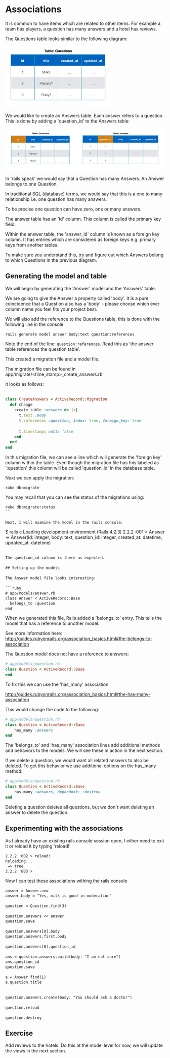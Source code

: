 # Associations 


It is common to have items which are related to other items. For example a team has players, a question has many answers and a hotel has reviews.


The Questions table looks similar to the following diagram:

![Questions table](/table_images/questions.png?raw=true)

We would like to create an Answers table. Each answer refers to a question. This is done by adding a 'question_id' to the Answers table:

![Questions and Answers table](/table_images/highlight.png?raw=true)

In 'rails speak' we would say that a Question has many Answers. An Answer belongs to one Question.

In traditional SQL (database) terms, we would say that this is a one to many relationship i.e. one question has many answers. 

To be precise one question can have zero, one or many answers.

The answer table has an 'id' column. This column is called the primary key field.

Within the answer table, the 'answer_id' column is known as a foreign key column. It has entries which are considered as foreign keys e.g. primary keys from another tables.   

To make sure you understand this, try and figure out which Answers belong to which Questions in the previous diagram.


## Generating the model and table

We will begin by generating the 'Answer' model and the 'Answers' table.

We are going to give the Answer a property called 'body'. It is a pure coincidence that a Question also has a 'body' - please choose which ever column name you feel fits your project best.

We will also add the reference to the Questions table, this is done with the following line in the console: 

```
rails generate model answer body:text question:references
```

Note the end of the line: `question:references`. Read this as 'the answer table references the question table'. 

This created a migration file and a model file.

The migration file can be found in app/migrate/<time_stamp>_create_answers.rb

It looks as follows:

```ruby

class CreateAnswers < ActiveRecord::Migration
  def change
    create_table :answers do |t|
      t.text :body
      t.references :question, index: true, foreign_key: true

      t.timestamps null: false
    end
  end
end
```
In this migration file, we can see a line which will generate the 'foreign key' column within the table. Even though the migration file has this labeled as ':question' this column will be called 'question_id' in the database table.

Next we can apply the migration:

```
rake db:migrate
```

You may recall that you can see the status of the migrations using:
```
rake db:migrate:status
``

Next, I will examine the model in the rails console:

```
$ rails c
Loading development environment (Rails 4.2.3)
2.2.2 :001 > Answer
 => Answer(id: integer, body: text, question_id: integer, created_at: datetime, updated_at: datetime) 

```

The question_id column is there as expected.

## Setting up the models

The Answer model file looks interesting:

```ruby
# app/models/answer.rb
class Answer < ActiveRecord::Base
  belongs_to :question
end
```

When we generated this file, Rails added a 'belongs_to' entry. This tells the model that has a reference to another model. 

See more information here: http://guides.rubyonrails.org/association_basics.html#the-belongs-to-association


The Question model does not have a reference to answers:

```ruby
# app/models/question.rb
class Question < ActiveRecord::Base
end
```

To fix this we can use the 'has_many' association

http://guides.rubyonrails.org/association_basics.html#the-has-many-association

This would change the code to the following:

```ruby
# app/models/question.rb
class Question < ActiveRecord::Base
	has_many :answers
end
```

The 'belongs_to' and 'has_many' association lines add additional methods and behaviors to the models. We will see these in action in the next section.


If we delete a question, we would want all related answers to also be deleted. To get this behavior we use additional options on the has_many method:


```ruby
# app/models/question.rb
class Question < ActiveRecord::Base
	has_many :answers, dependent: :destroy
end
```

Deleting a question deletes all questions, but we don't want deleting an answer to delete the question.  


## Experimenting with the associations

As I already have an existing rails console session open, I either need to exit it or reload it by typing 'reload!'

```
2.2.2 :002 > reload!
Reloading...
 => true 
2.2.2 :003 >
```

Now I can test these associations withing the rails console

```
answer = Answer.new
answer.body = "Yes, milk is good in moderation"

question = Question.find(3)

question.answers << answer
question.save

question.answers[0].body
question.answers.first.body

question.answers[0].question_id

ans = question.answers.build(body: "I am not sure")
ans.question_id
question.save

a = Answer.find(1)
a.question.title


question.answers.create(body: "You should ask a doctor")

question.reload

question.destroy

```

## Exercise 

Add reviews to the hotels. Do this at the model level for now, we will update the views in the next section.







